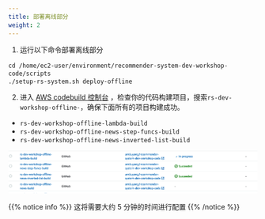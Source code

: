 ```yaml
---
title: 部署离线部分
weight: 2
---
```


1. 运行以下命令部署离线部分

``` 
cd /home/ec2-user/environment/recommender-system-dev-workshop-code/scripts
./setup-rs-system.sh deploy-offline
```

2. 进入 [AWS codebuild 控制台](https://ap-northeast-1.console.aws.amazon.com/codesuite/codebuild/projects?region=ap-northeast-1) ，检查你的代码构建项目，搜索`rs-dev-workshop-offline-`，确保下面所有的项目构建成功。

- `rs-dev-workshop-offline-lambda-build`
- `rs-dev-workshop-offline-news-step-funcs-build`
- `rs-dev-workshop-offline-news-inverted-list-build`

![Verify offline codebuild](/images/offline-code-build.png)

{{% notice info %}}
这将需要大约 5 分钟的时间进行配置
{{% /notice %}}







